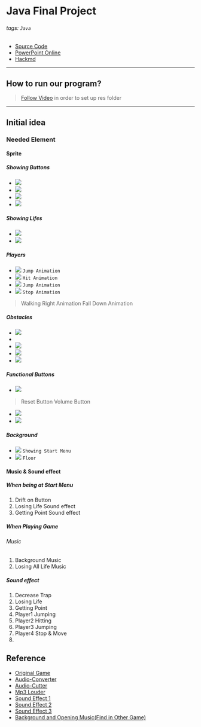 # Java Final Project
###### tags: `Java`
- [Source Code](https://novayo.github.io/NCKU_TONTOKO-FAMILY/)
- [PowerPoint Online](https://1drv.ms/p/s!Avpz7A1Ux2D_g2SeoGdwcTasMqia)
- [Hackmd](https://hackmd.io/@novayo/SkLHm8wo7)

---

## How to run our program?
> [Follow Video](https://www.youtube.com/watch?v=iC2X8gkhsXA&list=PL0k-vA0349lFudGAz91Vj3kgcTFj2ZgJO&index=15&t=5m15s) in order to set up res folder

---

## Initial idea
### Needed Element
#### Sprite
##### Showing Buttons
- ![](https://i.imgur.com/FHOVnXr.png)
- ![](https://i.imgur.com/Fk4nz9N.png)
- ![](https://i.imgur.com/ZNGKRzo.png)
- ![](https://i.imgur.com/pEZGHdx.png)

##### Showing Lifes
- ![](https://i.imgur.com/EZRxqC5.png)
- ![](https://i.imgur.com/CugIii9.png)

##### Players
- ![](https://i.imgur.com/0za3TFr.png) `Jump Animation`
- ![](https://i.imgur.com/SowZYkg.png) `Hit Animation`
- ![](https://i.imgur.com/WNAPnDE.png) `Jump Animation`
- ![](https://i.imgur.com/XuioN7g.png) `Stop Animation`

> Walking Right Animation
> Fall Down Animation

##### Obstacles
- ![](https://i.imgur.com/yKh6wWn.png)
- [](https://i.imgur.com/AD2jeRa.png)
- ![](https://i.imgur.com/k9YLj3t.png)
- ![](https://i.imgur.com/jGVlQTi.png)
- ![](https://i.imgur.com/EUGIAw7.png)

##### Functional Buttons
- ![](https://i.imgur.com/LS3VcHA.png)
> Reset Button
> Volume Button

- ![](https://i.imgur.com/Sj1We4X.png)
- ![](https://i.imgur.com/o5ZOY47.png)

##### Background
- ![](https://i.imgur.com/X2jZ0zL.png) `Showing Start Menu`
- ![](https://i.imgur.com/ZoAm0VF.png) `Floor`

#### Music & Sound effect
##### When being at Start Menu
1. Drift on Button
2. Losing Life Sound effect
3. Getting Point Sound effect

##### When Playing Game
###### Music
1. Background Music
2. Losing All Life Music

##### Sound effect
1. Decrease Trap 
2. Losing Life 
3. Getting Point
4. Player1 Jumping 
5. Player2 Hitting 
6. Player3 Jumping 
7. Player4 Stop & Move
8. 

## Reference
- [Original Game](http://www.i-gamer.net/play/4148.html)
- [Audio-Converter](https://online-audio-converter.com/tw/?fbclid=IwAR3Z4Tobz6nRkksCeycKDq3hwYPKXwHL0wgZkUVqlqU8BJCwaCJLA8DLuTg)
- [Audio-Cutter](https://mp3cut.net/tw/?fbclid=IwAR0_pRYseDPpsSY-bA2bmNEbF_GDy7W6Gn45_KghiEc-gHad3zkoXwi9ICU)
- [Mp3 Louder](http://www.mp3louder.com/zh/?fbclid=IwAR0VSyX7cOZCG7fDxcC_Gi65tv6Nl0wP-AwvF4QNoM7e47pyCFodchfDtP4)
- [Sound Effect 1](https://taira-komori.jpn.org/freesoundtw.html?fbclid=IwAR2B5XsDFSyCp-qs7ap0QfiujqXFru2QXLZ1UUplA6a-7iTp7IDuOD2N39c)
- [Sound Effect 2](https://commons.nicovideo.jp/material/nc131657?fbclid=IwAR3pa22csD9ngTEJ8kWMr5yu7ocIgECGWwtyQOSt071x6vSRsLh81QluXVM)
- [Sound Effect 3](https://www.youtube.com/watch?v=3E8bfXRvJLM&fbclid=IwAR2ASBguXDjcmkoA86P67igGe8kucB8Z6NRqY4ooNpVoCiBczBw_Mw6kICU)
- [Background and Opening Music(Find in Other Game)](https://www.moddb.com/games/cat-mario/downloads/cat-mario-windons-download?fbclid=IwAR2RxxOz5gqSO4U1RRB-FT1mMVnEoylCHNOC-5R1RfwHySkh8cg9bg2E1GY)

